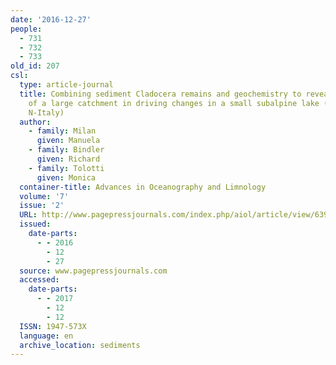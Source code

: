 ```yaml
---
date: '2016-12-27'
people:
  - 731
  - 732
  - 733
old_id: 207
csl:
  type: article-journal
  title: Combining sediment Cladocera remains and geochemistry to reveal the role
    of a large catchment in driving changes in a small subalpine lake (Lake Ledro,
    N-Italy)
  author:
    - family: Milan
      given: Manuela
    - family: Bindler
      given: Richard
    - family: Tolotti
      given: Monica
  container-title: Advances in Oceanography and Limnology
  volume: '7'
  issue: '2'
  URL: http://www.pagepressjournals.com/index.php/aiol/article/view/6399
  issued:
    date-parts:
      - - 2016
        - 12
        - 27
  source: www.pagepressjournals.com
  accessed:
    date-parts:
      - - 2017
        - 12
        - 12
  ISSN: 1947-573X
  language: en
  archive_location: sediments
---
```

